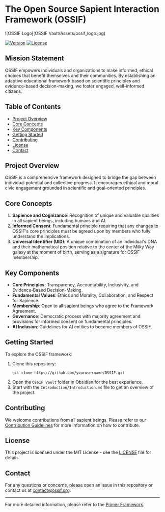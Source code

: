 # The Open Source Sapient Interaction Framework (OSSIF)

![OSSIF Logo](OSSIF Vault/Assets/ossif_logo.jpg)

[![Version](https://img.shields.io/badge/version-1.0.0-blue)](https://github.com/yourusername/OSSIF/releases)
[![License](https://img.shields.io/badge/license-MIT-green)](https://github.com/yourusername/OSSIF/blob/main/LICENSE)

## Mission Statement

OSSIF empowers individuals and organizations to make informed, ethical choices that benefit themselves and their communities. By establishing an adaptive educational framework based on scientific principles and evidence-based decision-making, we foster engaged, well-informed citizens.

## Table of Contents

- [Project Overview](#project-overview)
- [Core Concepts](#core-concepts)
- [Key Components](#key-components)
- [Getting Started](#getting-started)
- [Contributing](#contributing)
- [License](#license)
- [Contact](#contact)

## Project Overview

OSSIF is a comprehensive framework designed to bridge the gap between individual potential and collective progress. It encourages ethical and moral civic engagement grounded in scientific and goal-oriented principles.

## Core Concepts

1. **Sapience and Cognizance**: Recognition of unique and valuable qualities in all sapient beings, including humans and AI.
2. **Informed Consent**: Fundamental principle requiring that any changes to OSSIF's core principles must be agreed upon by members who fully understand the implications.
3. **Universal Identifier (UID)**: A unique combination of an individual's DNA and their mathematical position relative to the center of the Milky Way galaxy at the moment of birth, serving as a signature for OSSIF membership.

## Key Components

- **Core Principles**: Transparency, Accountability, Inclusivity, and Evidence-Based Decision-Making.
- **Fundamental Values**: Ethics and Morality, Collaboration, and Respect for Sapience.
- **Membership**: Open to all sapient beings who agree to the Framework Agreement.
- **Governance**: Democratic process with majority agreement and provisions for informed consent on fundamental principles.
- **AI Inclusion**: Guidelines for AI entities to become members of OSSIF.

## Getting Started

To explore the OSSIF framework:

1. Clone this repository:
   ```
   git clone https://github.com/yourusername/OSSIF.git
   ```
2. Open the `OSSIF Vault` folder in Obsidian for the best experience.
3. Start with the `Introduction/Introduction.md` file to get an overview of the project.

## Contributing

We welcome contributions from all sapient beings. Please refer to our [Contribution Guidelines](CONTRIBUTING.md) for more information on how to contribute.

## License

This project is licensed under the MIT License - see the [LICENSE](LICENSE) file for details.

## Contact

For any questions or concerns, please open an issue in this repository or contact us at [contact@ossif.org](mailto:contact@ossif.org).

---

For more detailed information, please refer to the [Primer Framework](OSSIF%20Vault/Introduction/Primer%20Framework.md).
